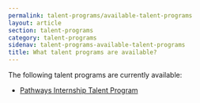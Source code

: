 ```yaml
---
permalink: talent-programs/available-talent-programs
layout: article
section: talent-programs
category: talent-programs
sidenav: talent-programs-available-talent-programs
title: What talent programs are available?
---
```


The following talent programs are currently available:
<ul>
<li>
<a href="https://usajobs.github.io/ATP-Support/pathways-internship-talent-program/"> Pathways Internship Talent Program <a/>
